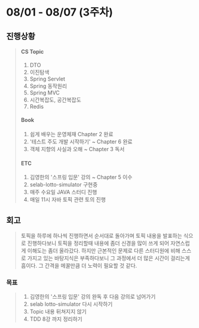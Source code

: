 # 08/01 - 08/07 (3주차)
 ## 진행상황
 > #### CS Topic </br> 
 > 1. DTO
 > 2. 이진탐색
 > 3. Spring Servlet
 > 4. Spring 동작원리
 > 5. Spring MVC
 > 6. 시간복잡도, 공간복잡도
 > 7. Redis
 > #### Book
> 1. 쉽게 배우는 운영체재 Chapter 2 완료
> 2. '테스트 주도 개발 시작하기' ~ Chapter 6 완료
> 3. 객체 지향의 사실과 오해  ~ Chapter 3 독서
> 
>  #### ETC
> 1. 김영한의  '스프링 입문' 강의 ~ Chapter 5 이수
> 2. selab-lotto-simulator 구현중
> 3. 매주 수요일 JAVA 스터디 진행
> 4. 매일 11시 자바 토픽 관련 토의 진행
>

 ## 회고
> 토픽을 하루에 하나씩 진행하면서 순서대로 돌아가며 토픽 내용을 발표하는 식으로 진행하다보니
> 토픽을 정리할때 내용에 좀더 신경을 많이 쓰게 되어 자연스럽게 이해도는 좀더 올라갔다.
> 하지만 근본적인 문제로 다른 스터디원에 비해 스스로 가지고 있는 바탕지식은 부족하다보니 그 과정에서 더 많은 시간이 걸리는게 흠이다.
> 그 간격을 메꿀만큼 더 노력이 필요할 것 같다.


### 목표
> 1. 김영한의 '스프링 입문' 강의 완독 후 다음 강의로 넘어가기 
> 2. selab lotto-simulator 다시 시작하기
> 3. Topic 내용 뒤쳐지지 않기
> 4. TDD 8강 까지 정리하기
> 

